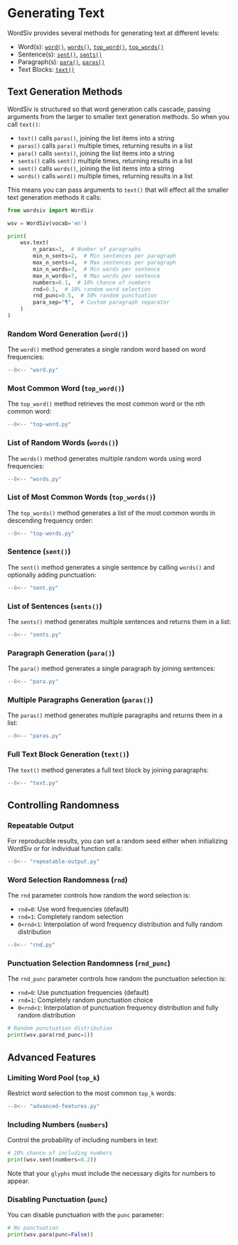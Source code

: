 # Generating Text

WordSiv provides several methods for generating text at different levels:

- Word(s): [`word()`](#random-word-generation-word),
  [`words()`](#list-of-random-words-words),
  [`top_word()`](#most-common-word-top_word),
  [`top_words()`](#list-of-most-common-words-top_words)
- Sentence(s): [`sent()`](#sentence-sent),
  [`sents()`](#list-of-sentences-sents)
- Paragraph(s): [`para()`](#paragraph-generation-para),
  [`paras()`](#multiple-paragraphs-generation-paras)
- Text Blocks: [`text()`](#full-text-block-generation-text)

## Text Generation Methods

WordSiv is structured so that word generation calls cascade, passing arguments
from the larger to smaller text generation methods. So when you call `text()`:

- `text()` calls `paras()`, joining the list items into a string
- `paras()` calls `para()` multiple times, returning results in a list
- `para()` calls `sents()`, joining the list items into a string
- `sents()` calls `sent()` multiple times, returning results in a list
- `sent()` calls `words()`, joining the list items into a string
- `words()` calls `word()` multiple times, returning results in a list

This means you can pass arguments to `text()` that will effect all the smaller
text generation methods it calls:

```python
from wordsiv import WordSiv

wsv = WordSiv(vocab='en')

print(
    wsv.text(
        n_paras=3,  # Number of paragraphs
        min_n_sents=2,  # Min sentences per paragraph
        max_n_sents=4,  # Max sentences per paragraph
        min_n_words=3,  # Min words per sentence
        max_n_words=7,  # Max words per sentence
        numbers=0.1,  # 10% chance of numbers
        rnd=0.1,  # 10% random word selection
        rnd_punc=0.5,  # 50% random punctuation
        para_sep="¶",  # Custom paragraph separator
    )
)
```

### Random Word Generation (`word()`)

The `word()` method generates a single random word based on word frequencies:

```python
--8<-- "word.py"
```

### Most Common Word (`top_word()`)

The `top_word()` method retrieves the most common word or the nth common word:

```python
--8<-- "top-word.py"
```

### List of Random Words (`words()`)

The `words()` method generates multiple random words using word frequencies:

```python
--8<-- "words.py"
```

### List of Most Common Words (`top_words()`)

The `top_words()` method generates a list of the most common words in descending frequency order:

```python
--8<-- "top-words.py"
```

### Sentence (`sent()`)

The `sent()` method generates a single sentence by calling `words()` and
optionally adding punctuation:

```python
--8<-- "sent.py"
```

### List of Sentences (`sents()`)

The `sents()` method generates multiple sentences and returns them in a list:

```python
--8<-- "sents.py"
```

### Paragraph Generation (`para()`)

The `para()` method generates a single paragraph by joining sentences:

```python
--8<-- "para.py"
```

### Multiple Paragraphs Generation (`paras()`)

The `paras()` method generates multiple paragraphs and returns them in a list:

```python
--8<-- "paras.py"
```

### Full Text Block Generation (`text()`)

The `text()` method generates a full text block by joining paragraphs:

```python
--8<-- "text.py"
```

## Controlling Randomness

### Repeatable Output

For reproducible results, you can set a random seed either when initializing
WordSiv or for individual function calls:

```python
--8<-- "repeatable-output.py"
```

### Word Selection Randomness (`rnd`)

The `rnd` parameter controls how random the word selection is:

- `rnd=0`: Use word frequencies (default)
- `rnd=1`: Completely random selection
- `0<rnd<1`: Interpolation of word frequency distribution and fully random
  distribution

```python
--8<-- "rnd.py"
```

### Punctuation Selection Randomness (`rnd_punc`)

The `rnd_punc` parameter controls how random the punctuation selection is:

- `rnd=0`: Use punctuation frequencies (default)
- `rnd=1`: Completely random punctuation choice
- `0<rnd<1`: Interpolation of punctuation frequency distribution and fully
  random distribution

```python
# Random punctuation distribution
print(wsv.para(rnd_punc=1))
```

## Advanced Features

### Limiting Word Pool (`top_k`)

Restrict word selection to the most common `top_k` words:

```python
--8<-- "advanced-features.py"
```

### Including Numbers (`numbers`)

Control the probability of including numbers in text:

```python
# 20% chance of including numbers
print(wsv.sent(numbers=0.2))
```

Note that your `glyphs` must include the necessary digits for numbers to appear.

### Disabling Punctuation (`punc`)

You can disable punctuation with the `punc` parameter:

```python
# No punctuation
print(wsv.para(punc=False))
```
